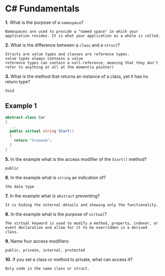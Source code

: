 # C# Fundamentals


**1.** What is the purpose of a `namespace`?
<!-- enter you answer in the space below -->
```
Namespaces are used to provide a "named space" in which your application resides. It is what your application as a whole is called.
```
**2.** What is the difference between a `class` and a `struct`?
<!-- enter you answer in the space below -->
```
Structs are value types and classes are reference types.
value types always contains a value
reference types can contain a null-reference, meaning that they don't refer to anything at all at the moment(a pointer)
```
**3.** What is the method that returns an instance of a class, yet it has no return type?
<!-- enter you answer in the space below -->
```
Void
```
## Example 1
```c#
abstract class Car
{
  ...
  public virtual string Start()
  {
    return "Vroooom";
  }
}
```
**5.** In the example what is the access modifier of the `Start()` method?
<!-- enter you answer in the space below -->
```
public
```
**6.** In the example what is `string` an indication of?
<!-- enter you answer in the space below -->
```
the data type
```
**7.** In the example what is `abstract` preventing?
<!-- enter you answer in the space below -->
```
It is hiding the internal details and showing only the functionality.
```
**8.** In the example what is the purpose of `virtual`?
<!-- enter you answer in the space below -->
```
The virtual keyword is used to modify a method, property, indexer, or event declaration and allow for it to be overridden in a derived class.
```
**9.** Name four access modifiers:
<!-- enter you answer in the space below -->
```
public, private, internal, protected
```
**10.** If you set a class or method to private, what can access it?
<!-- enter you answer in the space below -->
```
Only code in the same class or struct.
```